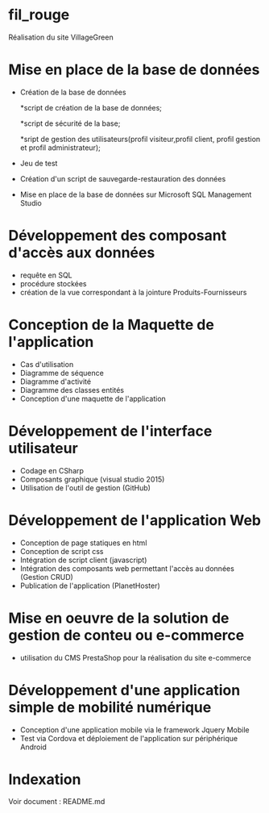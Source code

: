 # fil_rouge

Réalisation du site VillageGreen

# Mise en place de la base de données

- Création de la base de données 

   *script de création de la base de données;

   *script de sécurité de la base;
   
   *sript de gestion des utilisateurs(profil visiteur,profil client, profil gestion et profil administrateur);

- Jeu de test 
- Création d'un script de sauvegarde-restauration des données
- Mise en place de la base de données sur Microsoft SQL Management Studio

# Développement des composant d'accès aux données

- requête en SQL
- procédure stockées
- création de la vue correspondant à la jointure Produits-Fournisseurs

# Conception de la Maquette de l'application

- Cas d'utilisation
- Diagramme de séquence
- Diagramme d'activité
- Diagramme des classes entités
- Conception d'une maquette de l'application

# Développement de l'interface utilisateur

- Codage en CSharp
- Composants graphique (visual studio 2015)
- Utilisation de l'outil de gestion (GitHub)

# Développement de l'application Web

- Conception de page statiques en html
- Conception de script css
- Intégration de script client (javascript)
- Intégration des composants web permettant l'accès au données (Gestion CRUD)
- Publication de l'application (PlanetHoster)

# Mise en oeuvre de la solution de gestion de conteu ou e-commerce

- utilisation du CMS PrestaShop pour la réalisation du site e-commerce

# Développement d'une application simple de mobilité numérique

 - Conception d'une application mobile via le framework Jquery Mobile
 - Test via Cordova et déploiement de l'application sur périphérique Android
 
 # Indexation 
 
 Voir document : README.md 
